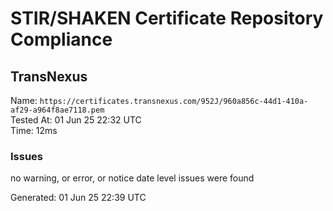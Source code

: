 # STIR/SHAKEN Certificate Repository Compliance

## TransNexus

Name: `https://certificates.transnexus.com/952J/960a856c-44d1-410a-af29-a964f8ae7118.pem`\
Tested At: 01 Jun 25 22:32 UTC\
Time: 12ms

### Issues

no warning, or error, or notice date level issues were found

Generated: 01 Jun 25 22:39 UTC